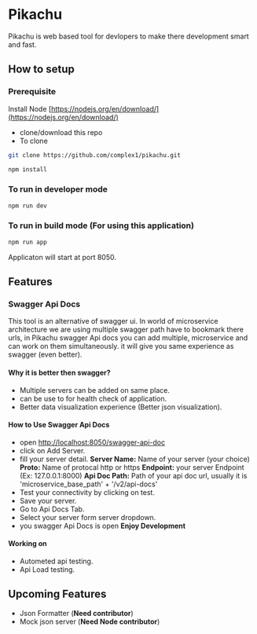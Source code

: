 # Pikachu

Pikachu is web based tool for devlopers to make there development smart and fast.

## How to setup

### Prerequisite
Install Node  [https://nodejs.org/en/download/](https://nodejs.org/en/download/)

- clone/download this repo
- To clone

```bash
git clone https://github.com/complex1/pikachu.git
```

```bash
npm install
```

### To run in developer mode

```bash
npm run dev
```

### To run in build mode (For using this application)

```bash
npm run app
```

Applicaton will start at port 8050.

## Features

### Swagger Api Docs

This tool is an alternative of swagger ui. In world of microservice architecture we are using multiple swagger path have to bookmark there urls, in Pikachu swagger Api docs you can add multiple, microservice and can work on them simultaneously. it will give you same experience as swagger (even better).

#### Why it is better then swagger?

- Multiple servers can be added on same place.
- can be use to for health check of application.
- Better data visualization experience (Better json visualization).

#### How to Use Swagger Api Docs

- open [http://localhost:8050/swagger-api-doc](http://localhost:8050/swagger-api-doc)
- click on Add Server.
- fill your server detail.
  **Server Name:** Name of your server (your choice)
  **Proto:** Name of protocal http or https
  **Endpoint:** your server Endpoint (Ex: 127.0.0.1:8000)
  **Api Doc Path:** Path of your api doc url, usually it is 'microservice_base_path' + '/v2/api-docs'
- Test your connectivity by clicking on test.
- Save your server.
- Go to Api Docs Tab.
- Select your server form server dropdown.
- you swagger Api Docs is open **Enjoy Development**

#### Working on

- Autometed api testing.
- Api Load testing.

## Upcoming Features

- Json Formatter (**Need contributor**)
- Mock json server (**Need Node contributor**)
